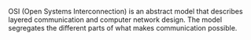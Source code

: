 OSI (Open Systems Interconnection) is an abstract model that describes layered communication and computer network design. The model segregates the different parts of what makes communication possible.
